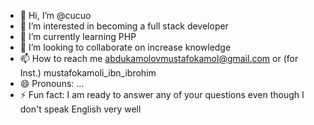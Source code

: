 - 👋 Hi, I’m @cucuo
- 👀 I’m interested in becoming a full stack developer
- 🌱 I’m currently learning PHP
- 💞️ I’m looking to collaborate on increase knowledge
- 📫 How to reach me abdukamolovmustafokamol@gmail.com or (for Inst.) mustafokamoli_ibn_ibrohim
- 😄 Pronouns: ...
- ⚡ Fun fact: I am ready to answer any of your questions even though I don't speak English very well

<!---
cucuo/cucuo is a ✨ special ✨ repository because its `README.md` (this file) appears on your GitHub profile.
You can click the Preview link to take a look at your changes.
--->
